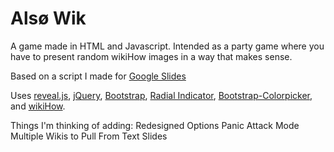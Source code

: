 # Alsø Wik
A game made in HTML and Javascript. Intended as a party game where you have to present random wikiHow images in a way that makes sense.

Based on a script I made for [Google Slides](https://gist.github.com/ambiguousname/5b0fb3135e2e9355509fac9387add3b4)

Uses [reveal.js](https://revealjs.com), [jQuery](https://jquery.com/), [Bootstrap](https://getbootstrap.com/), [Radial Indicator](https://s-yadav.github.io/radialIndicator/), [Bootstrap-Colorpicker](https://itsjavi.com/bootstrap-colorpicker/index.html), and [wikiHow](https://wikihow.com/).

Things I'm thinking of adding:
Redesigned Options
Panic Attack Mode
Multiple Wikis to Pull From
Text Slides